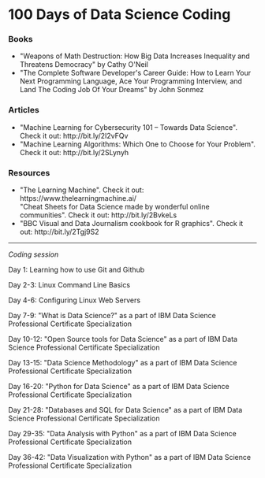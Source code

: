 <h1> 100 Days of Data Science Coding </h1>
<h3>Books </h3>
<ul>
  <li>
    "Weapons of Math Destruction: How Big Data Increases Inequality and Threatens Democracy" by Cathy O'Neil
  </li>
  <li>
    "The Complete Software Developer's Career Guide: How to Learn Your Next Programming Language, Ace Your Programming Interview, and Land The Coding Job Of Your Dreams" by John Sonmez
  </li>
</ul>
<h3>Articles</h3>
<ul>
  <li>
    "Machine Learning for Cybersecurity 101 – Towards Data Science". Check it out: http://bit.ly/2I2vFQv
  </li>
 <li>
    "Machine Learning Algorithms: Which One to Choose for Your Problem". Check it out: http://bit.ly/2SLynyh
  </li>
</ul>

<h3>Resources</h3>
<ul>
   <li>
    "The Learning Machine". Check it out: https://www.thelearningmachine.ai/
  </li
  <li>
    "Cheat Sheets for Data Science made by wonderful online communities". Check it out: http://bit.ly/2BvkeLs
  </li>
  <li>
    "BBC Visual and Data Journalism cookbook for R graphics". Check it out: http://bit.ly/2Tgj9S2
  </li>
</ul>
<hr>

<i>Coding session</i>
<p> Day 1: Learning how to use Git and Github</p>
<p> Day 2-3: Linux Command Line Basics </p>
<p> Day 4-6: Configuring Linux Web Servers </p>
<p> Day 7-9: "What is Data Science?" as a part of IBM Data Science Professional Certificate Specialization </p>
<p> Day 10-12: "Open Source tools for Data Science" as a part of IBM Data Science Professional Certificate Specialization </p>
<p> Day 13-15: "Data Science Methodology" as a part of IBM Data Science Professional Certificate Specialization </p>
<p> Day 16-20: "Python for Data Science" as a part of IBM Data Science Professional Certificate Specialization </p>
<p> Day 21-28: "Databases and SQL for Data Science" as a part of IBM Data Science Professional Certificate Specialization</p>
<p> Day 29-35: "Data Analysis with Python" as a part of IBM Data Science Professional Certificate Specialization</p>
<p> Day 36-42: "Data Visualization with Python" as a part of IBM Data Science Professional Certificate Specialization </p>



